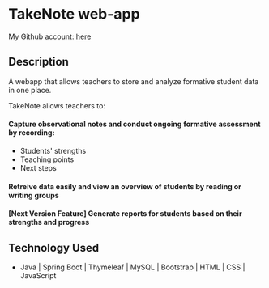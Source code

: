 # TakeNote web-app

My Github account: [here](https://github.com/Mostafa-Wahied)


## Description

A webapp that allows teachers to store and analyze formative student data in one place.

TakeNote allows teachers to:

#### Capture observational notes and conduct ongoing formative assessment by recording:
- Students' strengths
- Teaching points
- Next steps

#### Retreive data easily and view an overview of students by reading or writing groups
#### [Next Version Feature] Generate reports for students based on their strengths and progress




## Technology Used

* Java | Spring Boot | Thymeleaf | MySQL | Bootstrap | HTML | CSS | JavaScript
